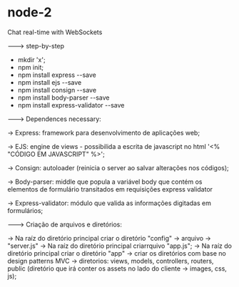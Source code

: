 # node-2
Chat real-time with WebSockets

---> step-by-step

- mkdir 'x';
- npm init;
- npm install express --save
- npm install ejs --save
- npm install consign --save
- npm install body-parser --save
- npm install express-validator --save


---> Dependences necessary:

-> Express: framework para desenvolvimento de aplicações web;

-> EJS: engine de views - possibilida a escrita de javascript no html '<% "CÓDIGO EM JAVASCRIPT" %>';

-> Consign: autoloader (reinicia o server ao salvar alterações nos códigos);

-> Body-parser: middle que popula a variável body que contém os elementos de formulário transitados em requisições
express validator

-> Express-validator: módulo que valida as informações digitadas em formulários;

---> Criação de arquivos e diretórios:

-> Na raíz do diretório principal criar o diretório "config" -> arquivo -> "server.js"
-> Na raíz do diretório principal criarrquivo "app.js";
-> Na raíz do diretório principal criar o diretório "app" -> criar os diretórios com base no design patterns MVC -> diretorios: views, models, controllers, routers, public (diretório que irá conter os assets no lado do cliente -> images, css, js); 
